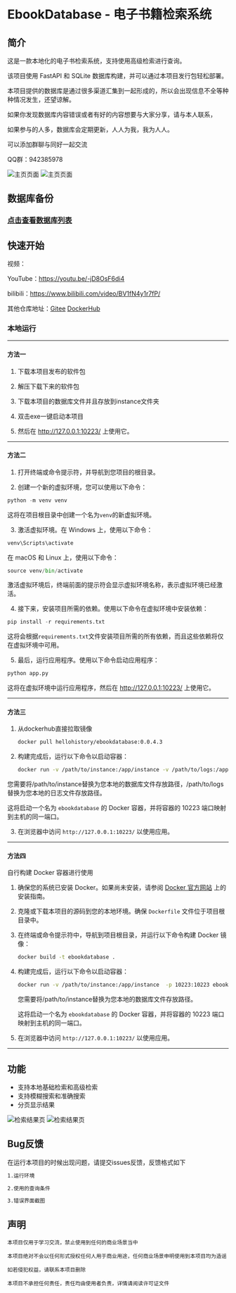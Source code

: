 # EbookDatabase - 电子书籍检索系统

## 简介

这是一款本地化的电子书检索系统，支持使用高级检索进行查询。

该项目使用 FastAPI 和 SQLite 数据库构建，并可以通过本项目发行包轻松部署。

本项目提供的数据库是通过很多渠道汇集到一起形成的，所以会出现信息不全等种种情况发生，还望谅解。

如果你发现数据库内容错误或者有好的内容想要与大家分享，请与本人联系，

如果参与的人多，数据库会定期更新，人人为我，我为人人。

可以添加群聊与同好一起交流

QQ群：942385978

![主页页面](image/img.png)
![主页页面](image/img_1.png)

## 数据库备份

### [点击查看数据库列表](Markdown/数据库下载文档.md)

## 快速开始

视频：

YouTube：https://youtu.be/-jD8OsF6di4

bilibili：https://www.bilibili.com/video/BV1fN4y1r7fP/

其他仓库地址：[Gitee](https://gitee.com/etojsyc/EbookDatabase)
[DockerHub](https://hub.docker.com/repository/docker/hellohistory/ebookdatabase/general)

### 本地运行

---

#### 方法一

1. 下载本项目发布的软件包

2. 解压下载下来的软件包

3. 下载本项目的数据库文件并且存放到instance文件夹

4. 双击exe一键启动本项目

5. 然后在 http://127.0.0.1:10223/ 上使用它。

---

#### 方法二


1. 打开终端或命令提示符，并导航到您项目的根目录。

2. 创建一个新的虚拟环境，您可以使用以下命令：

```python
python -m venv venv
```

这将在项目根目录中创建一个名为`venv`的新虚拟环境。

3. 激活虚拟环境。在 Windows 上，使用以下命令：

```python
venv\Scripts\activate
```

在 macOS 和 Linux 上，使用以下命令：

```python
source venv/bin/activate
```

激活虚拟环境后，终端前面的提示符会显示虚拟环境名称，表示虚拟环境已经激活。

4. 接下来，安装项目所需的依赖。使用以下命令在虚拟环境中安装依赖：

```python
pip install -r requirements.txt
```

这将会根据`requirements.txt`文件安装项目所需的所有依赖，而且这些依赖将仅在虚拟环境中可用。

5. 最后，运行应用程序。使用以下命令启动应用程序：

```python
python app.py
```
这将在虚拟环境中运行应用程序，然后在 http://127.0.0.1:10223/ 上使用它。

---
#### 方法三

1. 从dockerhub直接拉取镜像

   ```bash
   docker pull hellohistory/ebookdatabase:0.0.4.3
   ```
2. 构建完成后，运行以下命令以启动容器：

   ```bash
   docker run -v /path/to/instance:/app/instance -v /path/to/logs:/app/logs  -p 10223:10223 ebookdatabase
   ```
您需要将/path/to/instance替换为您本地的数据库文件存放路径，/path/to/logs替换为您本地的日志文件存放路径。

这将启动一个名为 `ebookdatabase` 的 Docker 容器，并将容器的 10223 端口映射到主机的同一端口。

3. 在浏览器中访问 `http://127.0.0.1:10223/` 以使用应用。


---
#### 方法四

自行构建 Docker 容器进行使用

1. 确保您的系统已安装 Docker。如果尚未安装，请参阅 [Docker 官方网站](https://www.docker.com/) 上的安装指南。

2. 克隆或下载本项目的源码到您的本地环境。确保 `Dockerfile` 文件位于项目根目录中。

3. 在终端或命令提示符中，导航到项目根目录，并运行以下命令构建 Docker 镜像：

   ```bash
   docker build -t ebookdatabase .
   ```

4. 构建完成后，运行以下命令以启动容器：

   ```bash
   docker run -v /path/to/instance:/app/instance  -p 10223:10223 ebookdatabase
   ```
   您需要将/path/to/instance替换为您本地的数据库文件存放路径。

   这将启动一个名为 `ebookdatabase` 的 Docker 容器，并将容器的 10223 端口映射到主机的同一端口。

5. 在浏览器中访问 `http://127.0.0.1:10223/` 以使用应用。

---

## 功能

- 支持本地基础检索和高级检索
- 支持模糊搜索和准确搜索
- 分页显示结果

![检索结果页](image/img_3.png)
![检索结果页](image/img_4.png)

## Bug反馈

在运行本项目的时候出现问题，请提交issues反馈，反馈格式如下
```bash
1.运行环境

2.使用的查询条件

3.错误界面截图
```

## 声明
   ```
本项目仅用于学习交流，禁止使用到任何的商业场景当中

本项目绝对不会以任何形式授权任何人用于商业用途，任何商业场景申明使用到本项目均为造谣

如若侵犯权益，请联系本项目删除

本项目不承担任何责任，责任均由使用者负责，详情请阅读许可证文件
   ```
